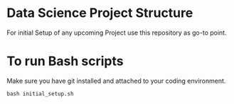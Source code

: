 # Data Science Project Structure
For initial Setup of any upcoming Project use this repository as go-to point.

# To run Bash scripts
Make sure you have git installed and attached to your coding environment.
```commandline
bash initial_setup.sh
```
